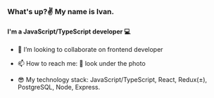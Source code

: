 ### What's up?✌ My name is Ivan.
#### I'm a JavaScript/TypeScript developer 💻
- 👯 I’m looking to collaborate on frontend developer
- 📫 How to reach me: 👀 look under the photo

- 😎 My technology stack: JavaScript/TypeScript, React, Redux(±), PostgreSQL, Node, Express. 
<!--
**fekfiv/fekfiv** is a ✨ _special_ ✨ repository because its `README.md` (this file) appears on your GitHub profile.

Here are some ideas to get you started:

- 🔭 I’m currently working on ...
- 🌱 I’m currently learning ...
- 👯 I’m looking to collaborate on ...
- 🤔 I’m looking for help with ...
- 💬 Ask me about ...
- 📫 How to reach me: ...
- 😄 Pronouns: ...
- ⚡ Fun fact: ...
-->
